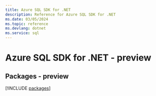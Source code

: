 ```yaml
---
title: Azure SQL SDK for .NET
description: Reference for Azure SQL SDK for .NET
ms.date: 03/05/2024
ms.topic: reference
ms.devlang: dotnet
ms.service: sql
---
```

# Azure SQL SDK for .NET - preview
## Packages - preview
[!INCLUDE [packages](sql-index.md)]